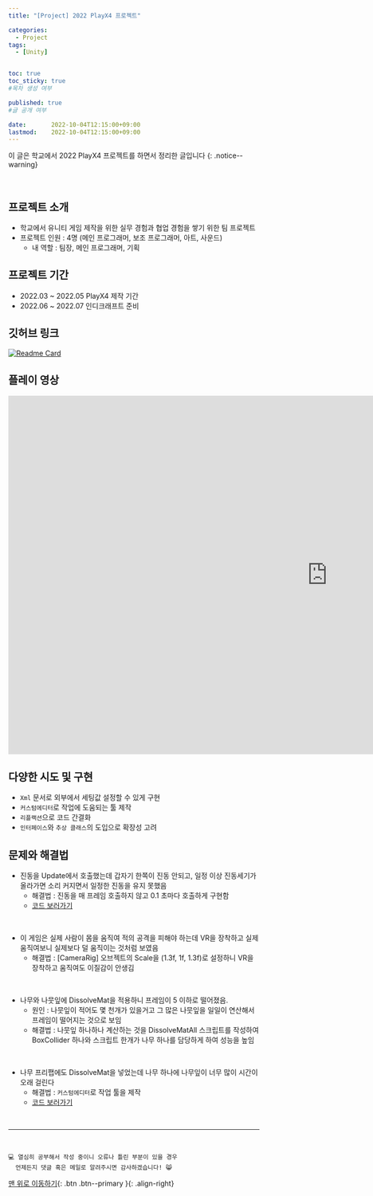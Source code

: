 ```yaml
---
title: "[Project] 2022 PlayX4 프로젝트" 

categories:
  - Project
tags:
  - [Unity]


toc: true
toc_sticky: true
#목차 생성 여부

published: true
#글 공개 여부

date:       2022-10-04T12:15:00+09:00
lastmod:    2022-10-04T12:15:00+09:00
---
```


이 글은 학교에서 2022 PlayX4 프로젝트를 하면서 정리한 글입니다
{: .notice--warning}

<br>

## 프로젝트 소개

- 학교에서 유니티 게임 제작을 위한 실무 경험과 협업 경험을 쌓기 위한 팀 프로젝트
- 프로젝트 인원 : 4명 (메인 프로그래머, 보조 프로그래머, 아트, 사운드)
  - 내 역할 : 팀장, 메인 프로그래머, 기획

## 프로젝트 기간

- 2022.03 ~ 2022.05 PlayX4 제작 기간
- 2022.06 ~ 2022.07 인디크래프트 준비

## 깃허브 링크

[![Readme Card](https://github-readme-stats.vercel.app/api/pin/?username=reoul&repo=2022_HS_PLAYX4)](https://github.com/reoul/2022_HS_PLAYX4)

## 플레이 영상

<iframe width="1280" height="720" src="https://www.youtube.com/embed/Z7LiuODtMRI" title="Moving Archer 소개 영상" frameborder="0" allow="accelerometer; autoplay; clipboard-write; encrypted-media; gyroscope; picture-in-picture" allowfullscreen></iframe>

## 다양한 시도 및 구현

- `Xml` 문서로 외부에서 세팅값 설정할 수 있게 구현
- `커스텀에디터`로 작업에 도움되는 툴 제작
- `리플랙션`으로 코드 간결화
- `인터페이스`와 `추상 클래스`의 도입으로 확장성 고려

## 문제와 해결법

- 진동을 Update에서 호출했는데 갑자기 한쪽이 진동 안되고, 일정 이상 진동세기가 올라가면 소리 커지면서 일정한 진동을 유지 못했음
  - 해결법 : 진동을 매 프레임 호출하지 않고 0.1 초마다 호출하게 구현함
  - [코드 보러가기](https://github.com/reoul/2022_HS_PLAYX4/blob/e1e5c2e19fc87035143630836585b4989ac718c9/Assets/KYB/Scripts/VRController.cs#L102-L118)

<br>

- 이 게임은 실제 사람이 몸을 움직여 적의 공격을 피해야 하는데 VR을 장착하고 실제 움직여보니 실제보다 덜 움직이는 것처럼 보였음
  - 해결법 : [CameraRig] 오브젝트의 Scale을 (1.3f, 1f, 1.3f)로 설정하니 VR을 장착하고 움직여도 이질감이 안생김

<br>

- 나무와 나뭇잎에 DissolveMat을 적용하니 프레임이 5 이하로 떨어졌음.
  - 원인 : 나뭇잎이 적어도 몇 천개가 있을거고 그 많은 나뭇잎을 일일이 연산해서 프레임이 떨어지는 것으로 보임
  - 해결법 : 나뭇잎 하나하나 계산하는 것을 DissolveMatAll 스크립트를 작성하여 BoxCollider 하나와 스크립트 한개가 나무 하나를 담당하게 하여 성능을 높임 
  
<br>

- 나무 프리팹에도 DissolveMat을 넣었는데 나무 하나에 나무잎이 너무 많이 시간이 오래 걸린다
  - 해결법 : `커스텀에디터`로 작업 툴을 제작
  - [코드 보러가기](https://github.com/reoul/2022_HS_PLAYX4/blob/539db9cbe35c8c4a59f5820b07fad0584df7e648/Assets/KYB/Scripts/ChangeMatTool.cs#L9-L80)

<br>

***
<br>

    💻 열심히 공부해서 작성 중이니 오류나 틀린 부분이 있을 경우 
      언제든지 댓글 혹은 메일로 알려주시면 감사하겠습니다! 😸

[맨 위로 이동하기](#){: .btn .btn--primary }{: .align-right}